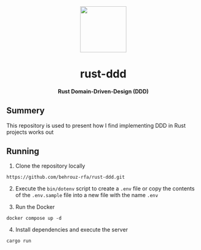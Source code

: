 <div>
  <div align="center" style="display: block; text-align: center;">
    <img src="https://camo.githubusercontent.com/734a3468bce992fbc3b729562d41c92f4912c99a/68747470733a2f2f7777772e727573742d6c616e672e6f72672f7374617469632f696d616765732f727573742d6c6f676f2d626c6b2e737667" height="120" width="120" />
  </div>
  <h1 align="center">rust-ddd</h1>
  <h4 align="center">Rust Domain-Driven-Design (DDD) </h4>
</div>

## Summery

This repository is used to present how I find implementing DDD in Rust projects works out

## Running 

1. Clone the repository locally

```shell
https://github.com/behrouz-rfa/rust-ddd.git
```

2. Execute the `bin/dotenv` script to create a `.env` file
   or copy the contents of the `.env.sample` file into a new file
   with the name `.env`

3. Run the Docker 

```shell
docker compose up -d
```

4. Install dependencies and execute the server

```bash
cargo run
```
